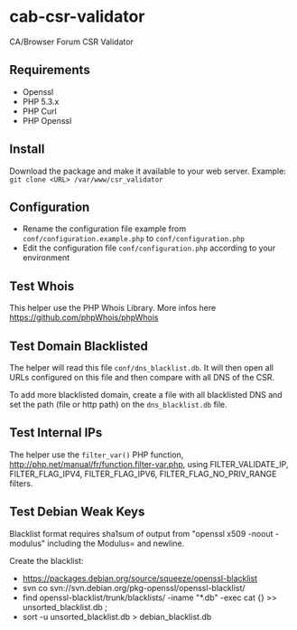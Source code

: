 # cab-csr-validator
CA/Browser Forum CSR Validator

## Requirements
* Openssl
* PHP 5.3.x
* PHP Curl
* PHP Openssl

## Install
Download the package and make it available to your web server.
Example: `git clone <URL> /var/www/csr_validator`

## Configuration
* Rename the configuration file example from `conf/configuration.example.php` to `conf/configuration.php`
* Edit the configuration file `conf/configuration.php` according to your environment

## Test Whois
This helper use the PHP Whois Library. More infos here https://github.com/phpWhois/phpWhois

## Test Domain Blacklisted
The helper will read this file `conf/dns_blacklist.db`. It will then open all URLs configured on this file and then compare with all DNS of the CSR.

To add more blacklisted domain, create a file with all blacklisted DNS and set the path (file or http path) on the `dns_blacklist.db` file.

## Test Internal IPs
The helper use the `filter_var()` PHP function, http://php.net/manual/fr/function.filter-var.php, using FILTER_VALIDATE_IP, FILTER_FLAG_IPV4, FILTER_FLAG_IPV6, FILTER_FLAG_NO_PRIV_RANGE filters.

## Test Debian Weak Keys
Blacklist format requires sha1sum of output from "openssl x509 -noout -modulus" including the Modulus= and newline.

Create the blacklist:
* https://packages.debian.org/source/squeeze/openssl-blacklist
* svn co svn://svn.debian.org/pkg-openssl/openssl-blacklist/
* find openssl-blacklist/trunk/blacklists/ -iname "*.db" -exec cat {} >> unsorted_blacklist.db \;
* sort -u unsorted_blacklist.db > debian_blacklist.db
